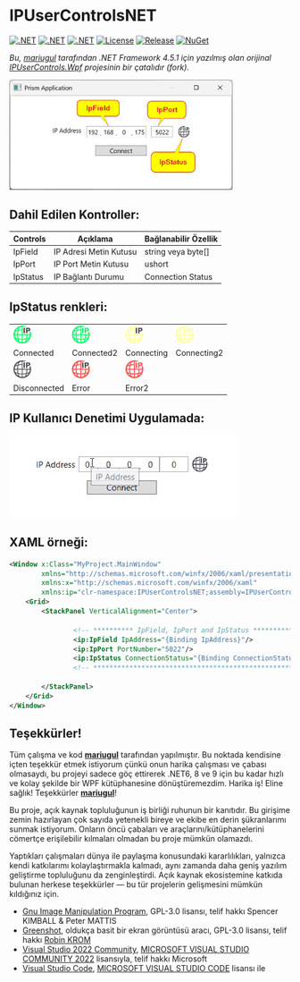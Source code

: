 # IPUserControlsNET

[![.NET](https://img.shields.io/badge/.NET%206-512BD4?logo=dotnet&logoColor=fff)](https://versionsof.net/core/6.0/)
[![.NET](https://img.shields.io/badge/.NET%208-512BD4?logo=dotnet&logoColor=fff)](https://versionsof.net/core/8.0/)
[![.NET](https://img.shields.io/badge/.NET%209-512BD4?logo=dotnet&logoColor=fff)](https://versionsof.net/core/9.0/)
[![License](https://img.shields.io/badge/License-MIT-green.svg)](LICENSE)
[![Release](https://img.shields.io/github/release/pediRAM/IPUserControlsNET.svg?sort=semver)](https://github.com/pediRAM/IPUserControlsNET/releases)
[![NuGet](https://img.shields.io/nuget/v/IPUserControlsNET)](https://www.nuget.org/packages/IPUserControlsNET)
<!-- [![.NET](https://img.shields.io/badge/%20E%20U%20👍-0018A8?logo=europeanunion&logoColor=yellow)](https://european-union.europa.eu) -->

*Bu, [mariugul](https://github.com/mariugul) tarafından .NET Framework 4.5.1 için yazılmış olan orijinal [IPUserControls.Wpf](https://github.com/mariugul/IPUserControls) projesinin bir çatalıdır (fork).*  

<img src="https://raw.githubusercontent.com/pediRAM/IPUserControlsNET/main/Documentation/example-app.jpg" width="400"/>  

## Dahil Edilen Kontroller:

| **Controls**  | **Açıklama**                | Bağlanabilir Özellik   |
| ------------- |-----------------------------| ---------------------- |
| IpField       | IP Adresi Metin Kutusu       | string veya byte[]     |
| IpPort        | IP Port Metin Kutusu         | ushort                 |
| IpStatus      | IP Bağlantı Durumu           | Connection Status      |

## IpStatus renkleri:

<table>
<tr>
    <td><img src="https://raw.githubusercontent.com/pediRAM/IPUserControlsNET/main/Documentation/ip_connected.png" width="32"/></td> 
    <td><img src="https://raw.githubusercontent.com/pediRAM/IPUserControlsNET/main/Documentation/ip_connected2.png" width="32"/></td> 
    <td><img src="https://raw.githubusercontent.com/pediRAM/IPUserControlsNET/main/Documentation/ip_connecting.png" width="32"/></td> 
    <td><img src="https://raw.githubusercontent.com/pediRAM/IPUserControlsNET/main/Documentation/ip_connecting2.png" width="32"/></td> 
</tr>
<tr>
    <td>Connected</td><td>Connected2</td><td>Connecting</td><td>Connecting2</td>
</tr>
<tr>
    <td><img src="https://raw.githubusercontent.com/pediRAM/IPUserControlsNET/main/Documentation/ip_disconnected.png" width="32"/></td> 
    <td><img src="https://raw.githubusercontent.com/pediRAM/IPUserControlsNET/main/Documentation/ip_error.png" width="32"/></td> 
    <td><img src="https://raw.githubusercontent.com/pediRAM/IPUserControlsNET/main/Documentation/ip_error2.png" width="32"/></td>
    <td></td>
</tr>
<tr>
    <td>Disconnected</td><td>Error</td><td>Error2</td><td></td>
</tr>
</table>

## IP Kullanıcı Denetimi Uygulamada:
<img src="https://raw.githubusercontent.com/pediRAM/IPUserControlsNET/main/Documentation/usage.gif"/>

## XAML örneği:

```xml
<Window x:Class="MyProject.MainWindow"
        xmlns="http://schemas.microsoft.com/winfx/2006/xaml/presentation"
        xmlns:x="http://schemas.microsoft.com/winfx/2006/xaml"
        xmlns:ip="clr-namespace:IPUserControlsNET;assembly=IPUserControlsNET">
    <Grid>
        <StackPanel VerticalAlignment="Center">

                <!-- ********** IpField, IpPort and IpStatus ********** -->
                <ip:IpField IpAddress="{Binding IpAddress}"/>
                <ip:IpPort PortNumber="5022"/>
                <ip:IpStatus ConnectionStatus="{Binding ConnectionStatus}"/>
                <!-- *************************************************** -->

        </StackPanel>
    </Grid>
</Window>
```

## Teşekkürler!

Tüm çalışma ve kod **[mariugul](https://github.com/mariugul)** tarafından yapılmıştır. Bu noktada kendisine içten teşekkür etmek istiyorum çünkü onun harika çalışması ve çabası olmasaydı, bu projeyi sadece göç ettirerek .NET6, 8 ve 9 için bu kadar hızlı ve kolay şekilde bir WPF kütüphanesine dönüştüremezdim. Harika iş! Eline sağlık! Teşekkürler **[mariugul](https://github.com/mariugul)**!

Bu proje, açık kaynak topluluğunun iş birliği ruhunun bir kanıtıdır. Bu girişime zemin hazırlayan çok sayıda yetenekli bireye ve ekibe en derin şükranlarımı sunmak istiyorum. Onların öncü çabaları ve araçlarını/kütüphanelerini cömertçe erişilebilir kılmaları olmadan bu proje mümkün olamazdı.

Yaptıkları çalışmaları dünya ile paylaşma konusundaki kararlılıkları, yalnızca kendi katkılarımı kolaylaştırmakla kalmadı, aynı zamanda daha geniş yazılım geliştirme topluluğunu da zenginleştirdi. Açık kaynak ekosistemine katkıda bulunan herkese teşekkürler — bu tür projelerin gelişmesini mümkün kıldığınız için.

- [Gnu Image Manipulation Program](https://www.gimp.org/), GPL-3.0 lisansı, telif hakkı Spencer KIMBALL & Peter MATTIS  
- [Greenshot](https://github.com/greenshot/greenshot), oldukça basit bir ekran görüntüsü aracı, GPL-3.0 lisansı, telif hakkı [Robin KROM](https://github.com/Lakritzator)  
- [Visual Studio 2022 Community](https://visualstudio.microsoft.com/), [MICROSOFT VISUAL STUDIO COMMUNITY 2022](https://visualstudio.microsoft.com/license-terms/vs2022-ga-community/) lisansıyla, telif hakkı Microsoft  
- [Visual Studio Code](https://code.visualstudio.com/), [MICROSOFT VISUAL STUDIO CODE](https://code.visualstudio.com/license?lang=en) lisansı ile  
